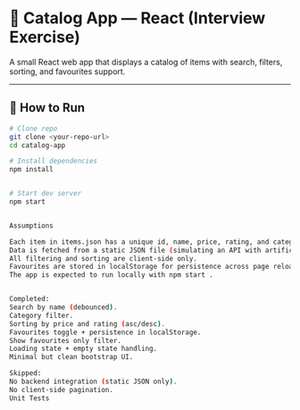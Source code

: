 # 🛒 Catalog App — React (Interview Exercise)

A small React web app that displays a catalog of items with search, filters, sorting, and favourites support.

---

## 🚀 How to Run

```bash
# Clone repo
git clone <your-repo-url>
cd catalog-app

# Install dependencies
npm install


# Start dev server
npm start


Assumptions

Each item in items.json has a unique id, name, price, rating, and category.
Data is fetched from a static JSON file (simulating an API with artificial delay).
All filtering and sorting are client-side only.
Favourites are stored in localStorage for persistence across page reloads.
The app is expected to run locally with npm start .


Completed:
Search by name (debounced).
Category filter.
Sorting by price and rating (asc/desc).
Favourites toggle + persistence in localStorage.
Show favourites only filter.
Loading state + empty state handling.
Minimal but clean bootstrap UI.

Skipped:
No backend integration (static JSON only).
No client-side pagination.
Unit Tests
